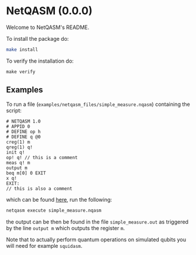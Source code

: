 NetQASM (0.0.0)
=====================================================

Welcome to NetQASM's README.

To install the package do:
```bash
make install
```

To verify the installation do:
```
make verify
```

Examples
--------

To run a file (`examples/netqasm_files/simple_measure.nqasm`) containing the script:
```
# NETQASM 1.0
# APPID 0
# DEFINE op h
# DEFINE q @0
creg(1) m
qreg(1) q!
init q!
op! q! // this is a comment
meas q! m
output m
beq m[0] 0 EXIT
x q!
EXIT:
// this is also a comment
```
which can be found [here](https://gitlab.tudelft.nl/qinc-wehner/netqasm/netqasm/blob/master/examples/netqasm_files/simple_measure.nqasm), run the following:
```sh
netqasm execute simple_measure.nqasm
```
the output can be then be found in the file `simple_measure.out` as triggered by the line `output m` which outputs the register `m`.

Note that to actually perform quantum operations on simulated qubits you will need for example `squidasm`.
